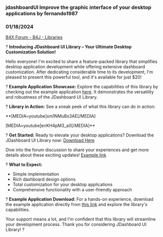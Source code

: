 ### jdashboardUI Improve the graphic interface of your desktop applications by fernando1987
### 01/18/2024
[B4X Forum - B4J - Libraries](https://www.b4x.com/android/forum/threads/143114/)

? **Introducing JDashboard UI Library – Your Ultimate Desktop Customization Solution!**  
  
Hello everyone! I'm excited to share a feature-packed library that simplifies desktop application development while offering extensive dashboard customization. After dedicating considerable time to its development, I'm pleased to present this powerful tool, and it's available for just $20!  
  
? **Example Application Showcase:** Explore the capabilities of this library by checking out the example application [here](https://www.b4x.com/android/forum/threads/implementar-notificaciones-con-imagenes-desde-firebase.142602/#content). It demonstrates the versatility and robustness of the JDashboard UI Library.  
  
? **Library in Action:** See a sneak peek of what this library can do in action:  
  
**[MEDIA=youtube]xm1NMuBs3AE[/MEDIA]  
  
[MEDIA=youtube]enKH4pM3\_a0[/MEDIA]**  
  
? **Get Started:** Ready to elevate your desktop applications? Download the JDashboard UI Library now: [Download Here](https://b4xapp.com/item/jdashboard-ui-library-)  
  
Dive into the forum discussion to share your experiences and get more details about these exciting updates! [Example link](https://drive.google.com/file/d/1V_HWDyk_F52Krx_HsinltUjCUZej0xh6/view?usp=sharing)  
  
? **What to Expect:**  
  

- Simple implementation
- Rich dashboard design options
- Total customization for your desktop applications
- Comprehensive functionality with a user-friendly approach

?️ **Example Application Download:** For a hands-on experience, download the example application directly from [this link](http://googledrive]1Bwt_l0NCRcqYfntx8aiUZuyK5S2QIJYo) and explore the library's capabilities.  
  
Your support means a lot, and I'm confident that this library will streamline your development process. Thank you for considering JDashboard UI Library! ?